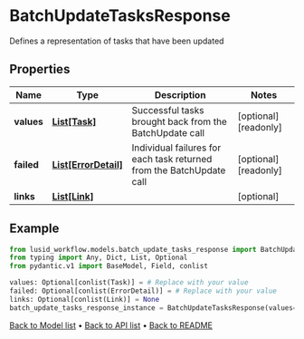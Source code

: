 # BatchUpdateTasksResponse

Defines a representation of tasks that have been updated
## Properties
Name | Type | Description | Notes
------------ | ------------- | ------------- | -------------
**values** | [**List[Task]**](Task.md) | Successful tasks brought back from the BatchUpdate call | [optional] [readonly] 
**failed** | [**List[ErrorDetail]**](ErrorDetail.md) | Individual failures for each task returned from the BatchUpdate call | [optional] [readonly] 
**links** | [**List[Link]**](Link.md) |  | [optional] 
## Example

```python
from lusid_workflow.models.batch_update_tasks_response import BatchUpdateTasksResponse
from typing import Any, Dict, List, Optional
from pydantic.v1 import BaseModel, Field, conlist

values: Optional[conlist(Task)] = # Replace with your value
failed: Optional[conlist(ErrorDetail)] = # Replace with your value
links: Optional[conlist(Link)] = None
batch_update_tasks_response_instance = BatchUpdateTasksResponse(values=values, failed=failed, links=links)

```

[Back to Model list](../README.md#documentation-for-models) &#8226; [Back to API list](../README.md#documentation-for-api-endpoints) &#8226; [Back to README](../README.md)

